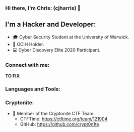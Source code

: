 
### Hi there, I'm Chris: (cjharris) 👋

## I'm a Hacker and Developer:
- 🎓 Cyber Security Student at the University of Warwick.
- 📜 GCIH Holder.
- 💻 Cyber Discovery Elite 2020 Participant.


### Connect with me:

**TO FIX**


### Languages and Tools:



### Cryptonite:
- 🚩 Member of the Cryptonite CTF Team:
    - CTFTime: https://ctftime.org/team/121904
    - GitHub:  https://github.com/crypt0n1te


[Twitter]: https://www.twitter.com/cjharris2332
[LinkedIn]: https://www.linkedin.com/in/christopher-harris-8921701b5/
[Instagram]: https://www.instagram.com/cjharris.ch
[GitHub]: https://www.github.com/cjharris18
